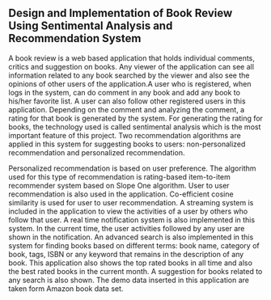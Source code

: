 ## Design and Implementation of Book Review Using Sentimental Analysis and Recommendation System

A book review is a web based application that holds individual comments, critics and suggestion on books. Any viewer of the application can see all information related to any book searched by the viewer and also see the opinions of other users of the application.A user who is registered, when logs in the system, can do comment in any book and add any book to his/her favorite list. A user can also follow other registered users in this application. Depending on the comment and analyzing the comment, a rating for that book is generated by the system. For generating the rating for books, the technology used is called sentimental analysis which is the most important feature of this project. Two recommendation algorithms are applied in this system for suggesting books to users: non-personalized recommendation and personalized recommendation.

Personalized recommendation is based on user preference. The algorithm used for this type of recommendation is rating-based item-to-item recommender system based on Slope One algorithm. User to user recommendation is also used in the application. Co-efficient cosine similarity is used for user to user recommendation. A streaming system is included in the application to view the activities of a user by others who follow that user. A real time notification system is also implemented in this system. In the current time, the user activities followed by any user are shown in the notification. An advanced search is also implemented in this system for finding books based on different terms: book name, category of book, tags, ISBN or any keyword that remains in the description of any book.
This application also shows the top rated books in all time and also the best rated books in the current month. A suggestion for books related to any search is also shown. The demo data inserted in this application are taken form Amazon book data set.
